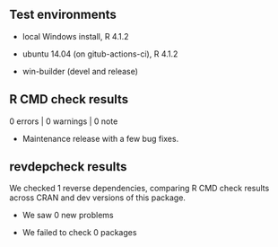 ## Test environments

* local Windows install, R 4.1.2

* ubuntu 14.04 (on gitub-actions-ci), R 4.1.2

* win-builder (devel and release)

## R CMD check results

0 errors | 0 warnings | 0 note

  - Maintenance release with a few bug fixes.

## revdepcheck results

We checked 1 reverse dependencies, comparing R CMD check results across CRAN and
dev versions of this package.

 * We saw 0 new problems

 * We failed to check 0 packages


